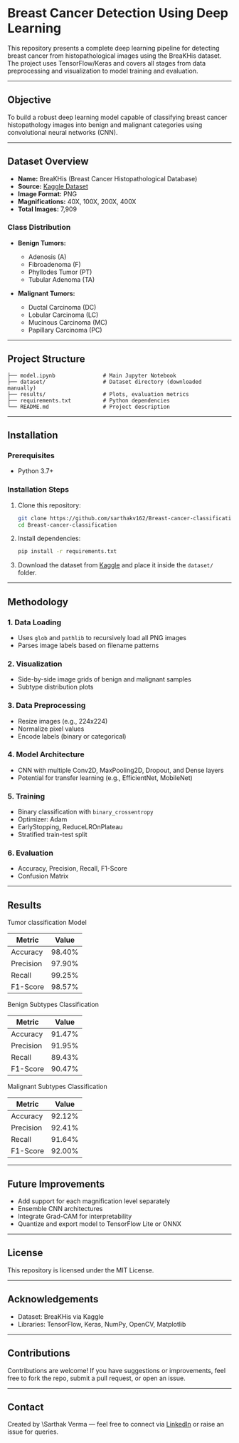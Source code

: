 # Breast Cancer Detection Using Deep Learning

This repository presents a complete deep learning pipeline for detecting breast cancer from histopathological images using the BreaKHis dataset. The project uses TensorFlow/Keras and covers all stages from data preprocessing and visualization to model training and evaluation.

---

## Objective

To build a robust deep learning model capable of classifying breast cancer histopathology images into benign and malignant categories using convolutional neural networks (CNN).

---

## Dataset Overview

* **Name:** BreaKHis (Breast Cancer Histopathological Database)
* **Source:** [Kaggle Dataset](https://www.kaggle.com/datasets/ambarish/breakhis)
* **Image Format:** PNG
* **Magnifications:** 40X, 100X, 200X, 400X
* **Total Images:** 7,909

### Class Distribution

* **Benign Tumors:**

  * Adenosis (A)
  * Fibroadenoma (F)
  * Phyllodes Tumor (PT)
  * Tubular Adenoma (TA)

* **Malignant Tumors:**

  * Ductal Carcinoma (DC)
  * Lobular Carcinoma (LC)
  * Mucinous Carcinoma (MC)
  * Papillary Carcinoma (PC)

---

## Project Structure

```
├── model.ipynb               # Main Jupyter Notebook
├── dataset/                  # Dataset directory (downloaded manually)
├── results/                  # Plots, evaluation metrics
├── requirements.txt          # Python dependencies
└── README.md                 # Project description
```

---

## Installation

### Prerequisites

* Python 3.7+

### Installation Steps

1. Clone this repository:

   ```bash
   git clone https://github.com/sarthakv162/Breast-cancer-classification.git
   cd Breast-cancer-classification
   ```
2. Install dependencies:

   ```bash
   pip install -r requirements.txt
   ```
3. Download the dataset from [Kaggle](https://www.kaggle.com/datasets/ambarish/breakhis) and place it inside the `dataset/` folder.

---

## Methodology

### 1. Data Loading

* Uses `glob` and `pathlib` to recursively load all PNG images
* Parses image labels based on filename patterns

### 2. Visualization

* Side-by-side image grids of benign and malignant samples
* Subtype distribution plots

### 3. Data Preprocessing

* Resize images (e.g., 224x224)
* Normalize pixel values
* Encode labels (binary or categorical)

### 4. Model Architecture

* CNN with multiple Conv2D, MaxPooling2D, Dropout, and Dense layers
* Potential for transfer learning (e.g., EfficientNet, MobileNet)

### 5. Training

* Binary classification with `binary_crossentropy`
* Optimizer: Adam
* EarlyStopping, ReduceLROnPlateau
* Stratified train-test split

### 6. Evaluation

* Accuracy, Precision, Recall, F1-Score
* Confusion Matrix

---

## Results

Tumor classification Model

| Metric    | Value           |
| --------- | --------------- |                                        
| Accuracy  | 98.40%          |
| Precision | 97.90%          |
| Recall    | 99.25%          |
| F1-Score  | 98.57%          |

Benign Subtypes Classification

| Metric    | Value           |
| --------- | --------------- |
| Accuracy  | 91.47%          |
| Precision | 91.95%          |
| Recall    | 89.43%          |
| F1-Score  | 90.47%          |

Malignant Subtypes Classification

| Metric    | Value           |
| --------- | --------------- |
| Accuracy  | 92.12%          |
| Precision | 92.41%          |
| Recall    | 91.64%          |
| F1-Score  | 92.00%          |


---

## Future Improvements

* Add support for each magnification level separately
* Ensemble CNN architectures
* Integrate Grad-CAM for interpretability
* Quantize and export model to TensorFlow Lite or ONNX

---

## License

This repository is licensed under the MIT License.

---

## Acknowledgements

* Dataset: BreaKHis via Kaggle
* Libraries: TensorFlow, Keras, NumPy, OpenCV, Matplotlib

---

## Contributions

Contributions are welcome! If you have suggestions or improvements, feel free to fork the repo, submit a pull request, or open an issue.

---

## Contact

Created by \Sarthak Verma — feel free to connect via [LinkedIn](https://www.linkedin.com/in/sarthak-verma-6002001b4/) or raise an issue for queries.
